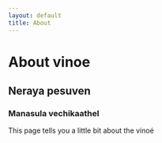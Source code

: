 ```yaml
---
layout: default
title: About
---
```

# About vinoe
## Neraya pesuven
### Manasula vechikaathel
This page tells you a little bit about the vinoé 